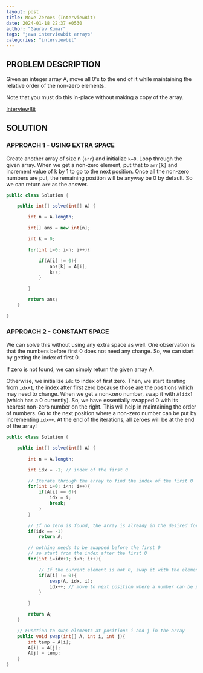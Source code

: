 ```yaml
---
layout: post
title: Move Zeroes (InterviewBit)
date: 2024-01-18 22:37 +0530
author: "Gaurav Kumar"
tags: "java interviewbit arrays"
categories: "interviewbit"
---
```


## PROBLEM DESCRIPTION

Given an integer array A, move all 0's to the end of it while maintaining the relative order of the non-zero elements.

Note that you must do this in-place without making a copy of the array.

[InterviewBit](https://www.interviewbit.com/problems/move-zeroes/)

## SOLUTION

### APPROACH 1 - USING EXTRA SPACE

Create another array of size n (`arr`) and initialize `k=0`. Loop through the given array. When we get a non-zero element, put that to `arr[k]` and increment value of k by 1 to go to the next position. Once all the non-zero numbers are put, the remaining position will be anyway be 0 by default. So we can return `arr` as the answer.

```java
public class Solution {

    public int[] solve(int[] A) {

        int n = A.length;

        int[] ans = new int[n];

        int k = 0;

        for(int i=0; i<n; i++){

            if(A[i] != 0){
                ans[k] = A[i];
                k++;
            }

        }

        return ans;
    }

}
```

### APPROACH 2 - CONSTANT SPACE

We can solve this without using any extra space as well. One observation is that the numbers before first 0 does not need any change. So, we can start by getting the index of first 0.

If zero is not found, we can simply return the given array A.

Otherwise, we initialize `idx` to index of first zero. Then, we start iterating from `idx+1`, the index after first zero because those are the positions which may need to change. When we get a non-zero number, swap it with `A[idx]` (which has a 0 currently). So, we have essentially swapped 0 with its nearest non-zero number on the right. This will help in maintaining the order of numbers. Go to the next position where a non-zero number can be put by incrementing `idx++`. At the end of the iterations, all zeroes will be at the end of the array!

```java
public class Solution {

    public int[] solve(int[] A) {

        int n = A.length;

        int idx = -1; // index of the first 0

        // Iterate through the array to find the index of the first 0
        for(int i=0; i<n; i++){
            if(A[i] == 0){
                idx = i;
                break;
            }
        }

        // If no zero is found, the array is already in the desired form, return the array
        if(idx == -1)
            return A;

        // nothing needs to be swapped before the first 0
        // so start from the index after the first 0
        for(int i=idx+1; i<n; i++){

            // If the current element is not 0, swap it with the element at the current index of the first 0
            if(A[i] != 0){
                swap(A, idx, i);
                idx++; // move to next position where a number can be put
            }

        }

        return A;
    }

    // Function to swap elements at positions i and j in the array
    public void swap(int[] A, int i, int j){
        int temp = A[i];
        A[i] = A[j];
        A[j] = temp;
    }
}
```
